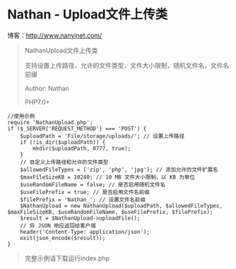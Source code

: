 # Nathan - Upload文件上传类
博客：http://www.nanyinet.com/
> NathanUpload文件上传类
> 
> 支持设置上传路径，允许的文件类型，文件大小限制，随机文件名，文件名前缀
>
> Author: Nathan
>
> PHP7.0+
>
~~~
//使用示例
require 'NathanUpload.php';
if ($_SERVER['REQUEST_METHOD'] === 'POST') {
    $uploadPath = 'File/storage/uploads/'; // 设置上传路径
    if (!is_dir($uploadPath)) {
        mkdir($uploadPath, 0777, true);
    }
    // 自定义上传路径和允许的文件类型
    $allowedFileTypes = ['zip', 'php', 'jpg']; // 添加允许的文件扩展名
    $maxFileSizeKB = 10240; // 10 MB 文件大小限制，以 KB 为单位
    $useRandomFileName = false; // 是否启用随机文件名
    $useFilePrefix = true; // 是否启用文件名前缀
    $filePrefix = 'Nathan_'; // 设置文件名前缀
    $NathanUpload = new NathanUpload($uploadPath, $allowedFileTypes, $maxFileSizeKB, $useRandomFileName, $useFilePrefix, $filePrefix);
    $result = $NathanUpload->uploadFile();
    // 将 JSON 响应返回给客户端
    header('Content-Type: application/json');
    exit(json_encode($result));
}
~~~

> 完整示例请下载运行index.php
